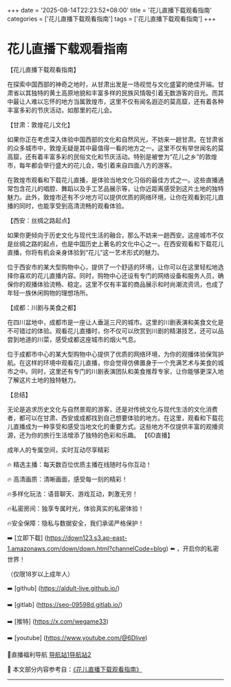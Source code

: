 +++
date = '2025-08-14T22:23:52+08:00'
title = '花儿直播下载观看指南'
categories = ['花儿直播下载观看指南']
tags = ['花儿直播下载观看指南']
+++

# 花儿直播下载观看指南

【花儿直播下载观看指南】

在探索中国西部的神奇之地时，从甘肃出发是一场视觉与文化盛宴的绝佳开端。甘肃省以其独特的黄土高原地貌和丰富多样的民族风情吸引着无数游客的目光。而其中最让人难以忘怀的地方当属敦煌市，这里不仅有闻名遐迩的莫高窟，还有着各种丰富多彩的节庆活动，如那里的花儿会。

【甘肃：敦煌花儿文化】

如果你正在考虑深入体验中国西部的文化和自然风光，不妨来一趟甘肃。在甘肃省的众多城市中，敦煌无疑是其中最值得一看的地方之一。这里不仅有举世闻名的莫高窟，还有着丰富多彩的民俗文化和节庆活动。特别是被誉为“花儿之乡”的敦煌市，每年都会举行盛大的花儿会，吸引着来自四面八方的游客。

在敦煌市观看和下载花儿直播，是体验当地文化习俗的最佳方式之一。这些直播通常包含花儿的唱腔、舞蹈以及手工艺品展示等，让你近距离感受到这片土地的独特魅力。此外，敦煌市还有不少地方可以提供优质的网络环境，让你在观看到花儿直播的同时，也能享受到高清流畅的观看体验。

【西安：丝绸之路起点】

如果你更倾向于历史文化与现代生活的融合，那么不妨来一趟西安。这座城市不仅是丝绸之路的起点，也是中国历史上著名的文化中心之一。在西安观看和下载花儿直播，你将有机会亲身体验到“花儿”这一艺术形式的魅力。

位于西安市的某大型购物中心，提供了一个舒适的环境，让你可以在这里轻松地选择你喜欢的花儿直播内容。同时，购物中心还设有专门的网络设备和服务人员，确保你的观播体验流畅、稳定。这里不仅有丰富的商品展示和时尚潮流资讯，也成了年轻一族休闲购物的理想场所。

【成都：川剧与美食之都】

在四川盆地中，成都市是一座让人垂涎三尺的城市。这里的川剧表演和美食文化是不可错过的体验。观看花儿直播时，你不仅可以欣赏到川剧的精湛技艺，还可以品尝到地道的川菜，感受成都这座城市的烟火气息。

位于成都市中心的某大型购物中心提供了优质的网络环境，为你的观播体验保驾护航。在这样的环境中观看花儿直播，你会觉得仿佛置身于一个充满艺术与美食的城市之中。同时，这里还有专门的川剧表演团队和美食推荐专家，让你能够更深入地了解这片土地的独特魅力。

【总结】

无论是追求历史文化与自然景观的游客，还是对传统文化与现代生活的文化消费者，都可以在甘肃、西安或成都找到自己想要体验的地方。在这里，观看和下载花儿直播成为一种享受和感受当地文化的重要方式。这些地方不仅提供丰富的观播资源，还为你的旅行生活增添了独特的色彩和乐趣。
【6D直播】

 成年人的专属空间，实时互动尽享精彩

🔥 精选主播：每天数百位优质主播在线随时与你互动！

🔥 高清画质：清晰画面，感受每一刻的精彩！

🔥多样化玩法：语音聊天、游戏互动，刺激无穷！

🔥私密房间：独享专属时光，体验真实的私密体验！

🔥安全保障：隐私与数据安全，我们承诺严格保护！

➡️ [立即下载] (https://down123.s3.ap-east-1.amazonaws.com/down/down.html?channelCode=blog) ⬅️ ，开启你的私密世界！

 （仅限18岁以上成年人）

➡️ [github] (https://aldult-live.github.io/)

➡️ [gitlab] (https://seo-09598d.gitlab.io/)

➡️ [推特] (https://x.com/wegame33)

➡️ [youtube] (https://www.youtube.com/@6Dlive)

🔞直播福利导航   [导航站1](https://webstack-86085a.gitlab.io/)[导航站2](https://onlygit123-2.github.io/)

📘 本文部分内容参考自：[《花儿直播下载观看指南》](https://webstack-hugo-3.pages.dev/)

---
